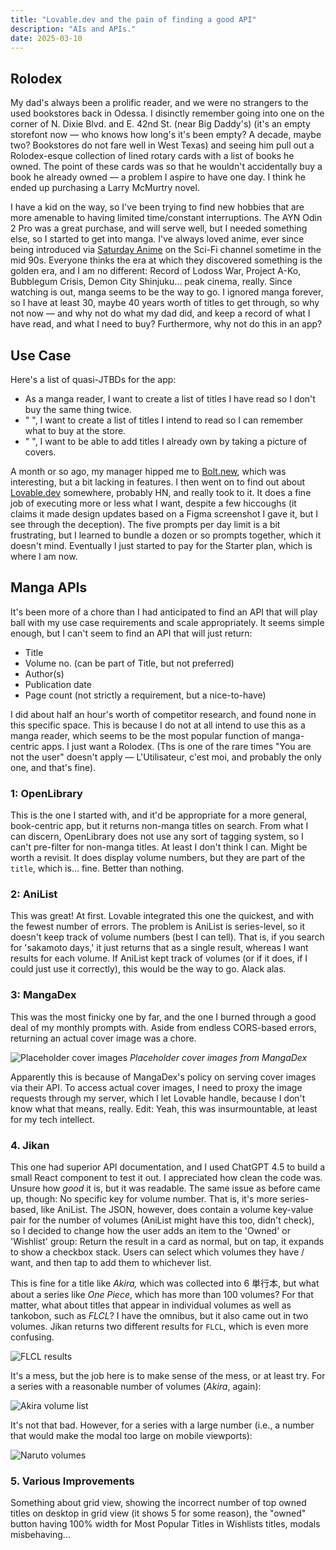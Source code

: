 ```yaml
---
title: "Lovable.dev and the pain of finding a good API"
description: "AIs and APIs."
date: 2025-03-10
---
```

## Rolodex

My dad's always been a prolific reader, and we were no strangers to the used bookstores back in Odessa. I disinctly remember going into one on the corner of N. Dixie Blvd. and E. 42nd St. (near Big Daddy's) (it's an empty storefont now — who knows how long's it's been empty? A decade, maybe two? Bookstores do not fare well in West Texas) and seeing him pull out a Rolodex-esque collection of lined rotary cards with a list of books he owned. The point of these cards was so that he wouldn't accidentally buy a book he already owned — a problem I aspire to have one day. I think he ended up purchasing a Larry McMurtry novel.

I have a kid on the way, so I've been trying to find new hobbies that are more amenable to having limited time/constant interruptions. The AYN Odin 2 Pro was a great purchase, and will serve well, but I needed something else, so I started to get into manga. I've always loved anime, ever since being introduced via [Saturday Anime](https://www.youtube.com/watch?v=bMwMkYZvW5Q) on the Sci-Fi channel sometime in the mid 90s. Everyone thinks the era at which they discovered something is the golden era, and I am no different: Record of Lodoss War, Project A-Ko, Bubblegum Crisis, Demon City Shinjuku... peak cinema, really. Since watching is out, manga seems to be the way to go. I ignored manga forever, so I have at least 30, maybe 40 years worth of titles to get through, so why not now — and why not do what my dad did, and keep a record of what I have read, and what I need to buy? Furthermore, why not do this in an app?

## Use Case

Here's a list of quasi-JTBDs for the app:

- As a manga reader, I want to create a list of titles I have read so I don't buy the same thing twice.
- " ", I want to create a list of titles I intend to read so I can remember what to buy at the store.
- " ", I want to be able to add titles I already own by taking a picture of covers.

A month or so ago, my manager hipped me to [Bolt.new](https://bolt.new), which was interesting, but a bit lacking in features. I then went on to find out about [Lovable.dev](https://lovable.dev) somewhere, probably HN, and really took to it. It does a fine job of executing more or less what I want, despite a few hiccoughs (it claims it made design updates based on a Figma screenshot I gave it, but I see through the deception). The five prompts per day limit is a bit frustrating, but I learned to bundle a dozen or so prompts together, which it doesn't mind. Eventually I just started to pay for the Starter plan, which is where I am now.

## Manga APIs

It's been more of a chore than I had anticipated to find an API that will play ball with my use case requirements and scale appropriately. It seems simple enough, but I can't seem to find an API that will just return:

- Title
- Volume no. (can be part of Title, but not preferred)
- Author(s)
- Publication date
- Page count (not strictly a requirement, but a nice-to-have)

I did about half an hour's worth of competitor research, and found none in this specific space. This is because I do not at all intend to use this as a manga reader, which seems to be the most popular function of manga-centric apps. I just want a Rolodex. (Ths is one of the rare times "You are not the user" doesn't apply — L'Utilisateur, c'est moi, and probably the only one, and that's fine).

### 1: OpenLibrary

This is the one I started with, and it'd be appropriate for a more general, book-centric app, but it returns non-manga titles on search. From what I can discern, OpenLibrary does not use any sort of tagging system, so I can't pre-filter for non-manga titles. At least I don't think I can. Might be worth a revisit. It does display volume numbers, but they are part of the `title`, which is... fine. Better than nothing.

### 2: AniList

This was great! At first. Lovable integrated this one the quickest, and with the fewest number of errors. The problem is AniList is series-level, so it doesn't keep track of volume numbers (best I can tell). That is, if you search for 'sakamoto days,' it just returns that as a single result, whereas I want results for each volume. If AniList kept track of volumes (or if it does, if I could just use it correctly), this would be the way to go. Alack alas.

### 3: MangaDex

This was the most finicky one by far, and the one I burned through a good deal of my monthly prompts with. Aside from endless CORS-based errors, returning an actual cover image was a chore.

![Placeholder cover images](2025-3-10-mangadex-placeholder.png)
*Placeholder cover images from MangaDex*

Apparently this is because of MangaDex's policy on serving cover images via their API. To access actual cover images, I need to proxy the image requests through my server, which I let Lovable handle, because I don't know what that means, really.
Edit: Yeah, this was insurmountable, at least for my tech intellect.

### 4. Jikan

This one had superior API documentation, and I used ChatGPT 4.5 to build a small React component to test it out. I appreciated how clean the code was. Unsure how *good* it is, but it was readable. The same issue as before came up, though: No specific key for volume number. That is, it's more series-based, like AniList. The JSON, however, does contain a volume key-value pair for the number of volumes (AniList might have this too, didn't check), so I decided to change how the user adds an item to the 'Owned' or 'Wishlist' group: Return the result in a card as normal, but on tap, it expands to show a checkbox stack. Users can select which volumes they have / want, and then tap to add them to whichever list.

This is fine for a title like *Akira,* which was collected into 6 単行本, but what about a series like *One Piece*, which has more than 100 volumes? For that matter, what about titles that appear in individual volumes as well as tankobon, such as *FLCL*? I have the omnibus, but it also came out in two volumes. Jikan returns two different results for `FLCL`, which is even more confusing.

![FLCL results](2025-3-10-flcl-manga.png)

It's a mess, but the job here is to make sense of the mess, or at least try. For a series with a reasonable number of volumes (*Akira*, again):

![Akira volume list](2025-3-11-akira-volumes.png)

It's not that bad. However, for a series with a large number (i.e., a number that would make the modal too large on mobile viewports):

![Naruto volumes](2025-3-21-naruto-volumes.png)

### 5. Various Improvements

Something about grid view, showing the incorrect number of top owned titles on desktop in grid view (it shows 5 for some reason), the "owned" button having 100% width for Most Popular Titles in Wishlists titles, modals misbehaving...
